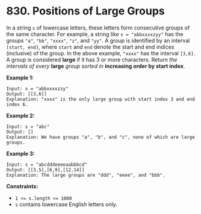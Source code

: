 # 830. Positions of Large Groups
In a string `s` of lowercase letters, these letters form consecutive groups of the same character. For example, a string like `s = "abbxxxxzyy"` has the groups `"a"`, `"bb"`, `"xxxx"`, `"z"`, and `"yy"`. A group is identified by an interval `[start, end]`, where `start` and `end` denote the start and end indices (inclusive) of the group. In the above example, `"xxxx"` has the interval `[3,6]`. A group is considered **large** if it has 3 or more characters. Return *the intervals of every* **large** *group sorted in* **increasing order by start index**.

**Example 1:**
```
Input: s = "abbxxxxzzy"
Output: [[3,6]]
Explanation: "xxxx" is the only large group with start index 3 and end index 6.
```

**Example 2:**
```
Input: s = "abc"
Output: []
Explanation: We have groups "a", "b", and "c", none of which are large groups.
```

**Example 3:**
```
Input: s = "abcdddeeeeaabbbcd"
Output: [[3,5],[6,9],[12,14]]
Explanation: The large groups are "ddd", "eeee", and "bbb".
```

**Constraints:**
- `1 <= s.length <= 1000`
- `s` contains lowercase English letters only.
